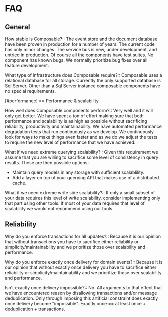 # FAQ

## General
How stable is Composable?::
The event store and the document database have been proven in production for a number of years. The current code has only minor changes. The service bus is new, under development, and untried in production. Of course all the components have test suites. No component has known bugs. We normally prioritize bug fixes over all feature development.

What type of infrastructure does Composable require?::
Composable uses a relational database for all storage. Currently the only supported database is Sql Server. Other than a Sql Server instance composable components have no special requirements.

[#performance]
== Performance & scalability

How well does Composable components perform?::
Very well and it will only get better. We have spent a ton of effort making sure that both performance and scalability is as high as possible without sacrificing reliability, productivity and maintainability. We have automated performance degradation tests that run continuously as we develop. We continuously look for ways to make things even faster and as we do we adjust the tests to require the new level of performance that we have achieved.

What if we need extreme querying scalability?::
Given this requirement we assume that you are willing to sacrifice some level of consistency in query results. These are then possible options:
* Maintain query models in any storage with sufficient scalablility.
* Add a layer on top of your querying API that makes use of a distributed cache.

What if we need extreme write side scalability?::
If only a small subset of your data requires this level of write scalability, consider implementing only that part using other tools. If most of your data requires that level of scalability we would not recommend using our tools.

## Reliability

Why do you enforce transactions for all updates?::
Because it is our opinion that without transactions you have to sacrifice either reliability or simplicity/maintainability and we prioritize those over scalability and performance.

Why do you enforce exactly once delivery for domain events?::
Because it is our opinion that without exactly once delivery you have to sacrifice either reliability or simplicity/maintainability and we prioritize those over scalability and performance.

Isn't exactly once delivery impossible?::
No. All arguments to that effect that we have encountered reason by disallowing transactions and/or message deduplication. Only through imposing this artificial constraint does exactly once delivery become "impossible". Exactly once  == at least once + deduplication + transactions.

